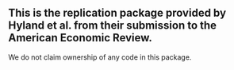 ## This is the replication package provided by Hyland et al. from their submission to the American Economic Review. 

We do not claim ownership of any code in this package.
